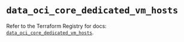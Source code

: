 # `data_oci_core_dedicated_vm_hosts`

Refer to the Terraform Registry for docs: [`data_oci_core_dedicated_vm_hosts`](https://registry.terraform.io/providers/oracle/oci/7.19.0/docs/data-sources/core_dedicated_vm_hosts).
